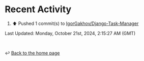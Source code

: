 # Recent Activity

<!--RECENT_ACTIVITY:start-->
1. ⬆️ Pushed 1 commit(s) to [IgorGakhov/Django-Task-Manager](https://github.com/IgorGakhov/Django-Task-Manager)<br>
<!--RECENT_ACTIVITY:end-->

<!--RECENT_ACTIVITY:last_update-->
Last Updated: Monday, October 21st, 2024, 2:15:27 AM (GMT)
<!--RECENT_ACTIVITY:last_update_end-->

<br>

↩️ [Back to the home page](/README.md)
